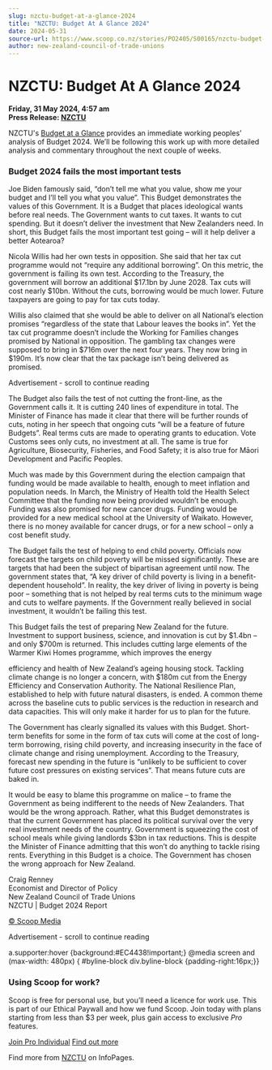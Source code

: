```yaml
---
slug: nzctu-budget-at-a-glance-2024
title: "NZCTU: Budget At A Glance 2024"
date: 2024-05-31
source-url: https://www.scoop.co.nz/stories/PO2405/S00165/nzctu-budget-at-a-glance-2024.htm
author: new-zealand-council-of-trade-unions
---
```

NZCTU: Budget At A Glance 2024
==============================

**Friday, 31 May 2024, 4:57 am**  
**Press Release: [NZCTU](https://info.scoop.co.nz/NZCTU)**

NZCTU's [Budget at a Glance](https://img.scoop.co.nz/media/pdfs/2405/NZCTU_Budget_at_a_glance_2024.pdf) provides an immediate working peoples’ analysis of Budget 2024. We’ll be following this work up with more detailed analysis and commentary throughout the next couple of weeks.

### Budget 2024 fails the most important tests

Joe Biden famously said, “don’t tell me what you value, show me your budget and I’ll tell you what you value”. This Budget demonstrates the values of this Government. It is a Budget that places ideological wants before real needs. The Government wants to cut taxes. It wants to cut spending. But it doesn’t deliver the investment that New Zealanders need. In short, this Budget fails the most important test going – will it help deliver a better Aotearoa?

Nicola Willis had her own tests in opposition. She said that her tax cut programme would not “require any additional borrowing”. On this metric, the government is failing its own test. According to the Treasury, the government will borrow an additional $17.1bn by June 2028. Tax cuts will cost nearly $10bn. Without the cuts, borrowing would be much lower. Future taxpayers are going to pay for tax cuts today.

Willis also claimed that she would be able to deliver on all National’s election promises “regardless of the state that Labour leaves the books in”. Yet the tax cut programme doesn’t include the Working for Families changes promised by National in opposition. The gambling tax changes were supposed to bring in $716m over the next four years. They now bring in $190m. It’s now clear that the tax package isn’t being delivered as promised.

Advertisement - scroll to continue reading





The Budget also fails the test of not cutting the front-line, as the Government calls it. It is cutting 240 lines of expenditure in total. The Minister of Finance has made it clear that there will be further rounds of cuts, noting in her speech that ongoing cuts “will be a feature of future Budgets”. Real terms cuts are made to operating grants to education. Vote Customs sees only cuts, no investment at all. The same is true for Agriculture, Biosecurity, Fisheries, and Food Safety; it is also true for Māori Development and Pacific Peoples.

Much was made by this Government during the election campaign that funding would be made available to health, enough to meet inflation and population needs. In March, the Ministry of Health told the Health Select Committee that the funding now being provided wouldn’t be enough. Funding was also promised for new cancer drugs. Funding would be provided for a new medical school at the University of Waikato. However, there is no money available for cancer drugs, or for a new school – only a cost benefit study.

The Budget fails the test of helping to end child poverty. Officials now forecast the targets on child poverty will be missed significantly. These are targets that had been the subject of bipartisan agreement until now. The government states that, “A key driver of child poverty is living in a benefit-dependent household”. In reality, the key driver of living in poverty is being poor – something that is not helped by real terms cuts to the minimum wage and cuts to welfare payments. If the Government really believed in social investment, it wouldn’t be failing this test.

This Budget fails the test of preparing New Zealand for the future. Investment to support business, science, and innovation is cut by $1.4bn – and only $700m is returned. This includes cutting large elements of the Warmer Kiwi Homes programme, which improves the energy

efficiency and health of New Zealand’s ageing housing stock. Tackling climate change is no longer a concern, with $180m cut from the Energy Efficiency and Conservation Authority. The National Resilience Plan, established to help with future natural disasters, is ended. A common theme across the baseline cuts to public services is the reduction in research and data capacities. This will only make it harder for us to plan for the future.

The Government has clearly signalled its values with this Budget. Short-term benefits for some in the form of tax cuts will come at the cost of long-term borrowing, rising child poverty, and increasing insecurity in the face of climate change and rising unemployment. According to the Treasury, forecast new spending in the future is “unlikely to be sufficient to cover future cost pressures on existing services”. That means future cuts are baked in.

It would be easy to blame this programme on malice – to frame the Government as being indifferent to the needs of New Zealanders. That would be the wrong approach. Rather, what this Budget demonstrates is that the current Government has placed its political survival over the very real investment needs of the country. Government is squeezing the cost of school meals while giving landlords $3bn in tax reductions. This is despite the Minister of Finance admitting that this won’t do anything to tackle rising rents. Everything in this Budget is a choice. The Government has chosen the wrong approach for New Zealand.

Craig Renney  
Economist and Director of Policy  
New Zealand Council of Trade Unions  
NZCTU | Budget 2024 Report 

[© Scoop Media](http://www.scoop.co.nz/about/terms.html)  

Advertisement - scroll to continue reading



a.supporter:hover {background:#EC4438!important;} @media screen and (max-width: 480px) { #byline-block div.byline-block {padding-right:16px;}}

### Using Scoop for work?

Scoop is free for personal use, but you’ll need a licence for work use. This is part of our Ethical Paywall and how we fund Scoop. Join today with plans starting from less than $3 per week, plus gain access to exclusive _Pro_ features.  
  
[Join Pro Individual](https://pro.scoop.co.nz/Individual/?from=ProIn24) [Find out more](https://pro.scoop.co.nz/using-scoop-for-work/?from=ProIn24)

Find more from [NZCTU](https://info.scoop.co.nz/NZCTU) on InfoPages.